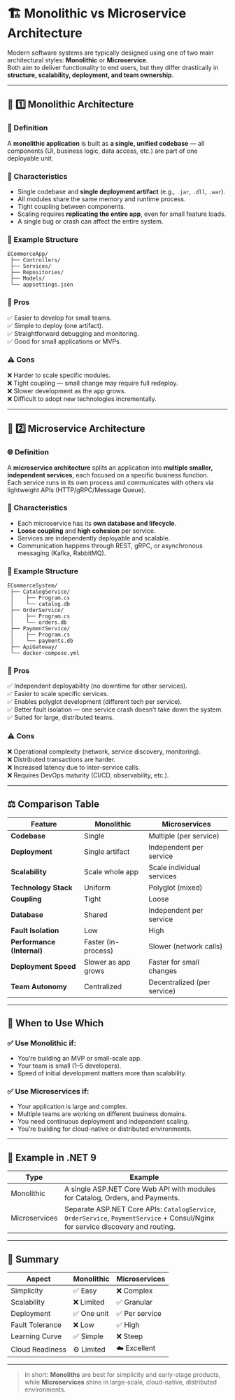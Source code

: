 # 🏗️ Monolithic vs Microservice Architecture

Modern software systems are typically designed using one of two main architectural styles: **Monolithic** or **Microservice**.  
Both aim to deliver functionality to end users, but they differ drastically in **structure, scalability, deployment, and team ownership**.

---

## 🧩 1️⃣ Monolithic Architecture

### 🧱 Definition
A **monolithic application** is built as **a single, unified codebase** — all components (UI, business logic, data access, etc.) are part of one deployable unit.

### 🧠 Characteristics
- Single codebase and **single deployment artifact** (e.g., `.jar`, `.dll`, `.war`).
- All modules share the same memory and runtime process.
- Tight coupling between components.
- Scaling requires **replicating the entire app**, even for small feature loads.
- A single bug or crash can affect the entire system.

### 🧰 Example Structure
```
ECommerceApp/
 ├── Controllers/
 ├── Services/
 ├── Repositories/
 ├── Models/
 └── appsettings.json
```

### 🚀 Pros
✅ Easier to develop for small teams.  
✅ Simple to deploy (one artifact).  
✅ Straightforward debugging and monitoring.  
✅ Good for small applications or MVPs.

### ⚠️ Cons
❌ Harder to scale specific modules.  
❌ Tight coupling — small change may require full redeploy.  
❌ Slower development as the app grows.  
❌ Difficult to adopt new technologies incrementally.

---

## 🧩 2️⃣ Microservice Architecture

### 🌐 Definition
A **microservice architecture** splits an application into **multiple smaller, independent services**, each focused on a specific business function.  
Each service runs in its own process and communicates with others via lightweight APIs (HTTP/gRPC/Message Queue).

### 🧠 Characteristics
- Each microservice has its **own database and lifecycle**.
- **Loose coupling** and **high cohesion** per service.
- Services are independently deployable and scalable.
- Communication happens through REST, gRPC, or asynchronous messaging (Kafka, RabbitMQ).

### 🧰 Example Structure
```
ECommerceSystem/
 ├── CatalogService/
 │    ├── Program.cs
 │    └── catalog.db
 ├── OrderService/
 │    ├── Program.cs
 │    └── orders.db
 ├── PaymentService/
 │    ├── Program.cs
 │    └── payments.db
 ├── ApiGateway/
 └── docker-compose.yml
```

### 🚀 Pros
✅ Independent deployability (no downtime for other services).  
✅ Easier to scale specific services.  
✅ Enables polyglot development (different tech per service).  
✅ Better fault isolation — one service crash doesn’t take down the system.  
✅ Suited for large, distributed teams.

### ⚠️ Cons
❌ Operational complexity (network, service discovery, monitoring).  
❌ Distributed transactions are harder.  
❌ Increased latency due to inter-service calls.  
❌ Requires DevOps maturity (CI/CD, observability, etc.).

---

## ⚖️ Comparison Table

| Feature | Monolithic | Microservices |
|----------|-------------|----------------|
| **Codebase** | Single | Multiple (per service) |
| **Deployment** | Single artifact | Independent per service |
| **Scalability** | Scale whole app | Scale individual services |
| **Technology Stack** | Uniform | Polyglot (mixed) |
| **Coupling** | Tight | Loose |
| **Database** | Shared | Independent per service |
| **Fault Isolation** | Low | High |
| **Performance (Internal)** | Faster (in-process) | Slower (network calls) |
| **Deployment Speed** | Slower as app grows | Faster for small changes |
| **Team Autonomy** | Centralized | Decentralized (per service) |

---

## 🏁 When to Use Which

### ✅ Use **Monolithic** if:
- You’re building an MVP or small-scale app.
- Your team is small (1–5 developers).
- Speed of initial development matters more than scalability.

### ✅ Use **Microservices** if:
- Your application is large and complex.
- Multiple teams are working on different business domains.
- You need continuous deployment and independent scaling.
- You’re building for cloud-native or distributed environments.

---

## 🧩 Example in .NET 9

| Type | Example |
|------|----------|
| Monolithic | A single ASP.NET Core Web API with modules for Catalog, Orders, and Payments. |
| Microservices | Separate ASP.NET Core APIs: `CatalogService`, `OrderService`, `PaymentService` + Consul/Nginx for service discovery and routing. |

---

## 🧠 Summary

| Aspect | Monolithic | Microservices |
|---------|-------------|---------------|
| Simplicity | ✅ Easy | ❌ Complex |
| Scalability | ❌ Limited | ✅ Granular |
| Deployment | ✅ One unit | ✅ Per service |
| Fault Tolerance | ❌ Low | ✅ High |
| Learning Curve | ✅ Simple | ❌ Steep |
| Cloud Readiness | ⚙️ Limited | ☁️ Excellent |

---

> In short: **Monoliths** are best for simplicity and early-stage products, while **Microservices** shine in large-scale, cloud-native, distributed environments.
